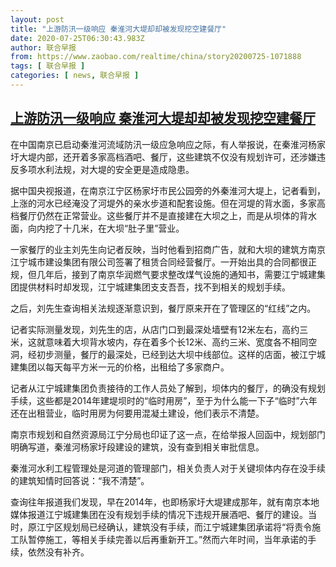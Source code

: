 ```yaml
---
layout: post
title: "上游防汛一级响应 秦淮河大堤却却被发现挖空建餐厅"
date: 2020-07-25T06:30:43.983Z
author: 联合早报
from: https://www.zaobao.com/realtime/china/story20200725-1071888
tags: [ 联合早报 ]
categories: [ news, 联合早报 ]
---
```

<!--1595685240000-->
[上游防汛一级响应 秦淮河大堤却却被发现挖空建餐厅](https://www.zaobao.com/realtime/china/story20200725-1071888)
------

<div>
<p>在中国南京已启动秦淮河流域防汛一级应急响应之际，有人举报说，在秦淮河杨家圩大堤内部，还开着多家高档酒吧、餐厅，这些建筑不仅没有规划许可，还涉嫌违反多项水利法规，对大堤的安全更是造成隐患。</p><p>据中国央视报道，在南京江宁区杨家圩市民公园旁的外秦淮河大堤上，记者看到，上涨的河水已经淹没了河堤外的亲水步道和配套设施。但在河堤的背水面，多家高档餐厅仍然在正常营业。这些餐厅并不是直接建在大坝之上，而是从坝体的背水面，向内挖了十几米，在大坝“肚子里”营业。</p><p>一家餐厅的业主刘先生向记者反映，当时他看到招商广告，就和大坝的建筑方南京江宁城市建设集团有限公司签署了租赁合同经营餐厅。一开始出具的合同都很正规，但几年后，接到了南京华润燃气要求整改煤气设施的通知书，需要江宁城建集团提供材料时却发现，江宁城建集团支支吾吾，找不到相关的规划手续。</p><section id="imu"><div id="dfp-ad-imu1-wrapper" class="dfp-tag-wrapper"><div id="dfp-ad-imu1" class="dfp-tag-wrapper"></div></div></section><p>之后，刘先生查询相关法规逐渐意识到，餐厅原来开在了管理区的“红线”之内。</p><p>记者实际测量发现，刘先生的店，从店门口到最深处墙壁有12米左右，高约三米，这就意味着大坝背水坡内，存在着多个长12米、高约三米、宽度各不相同空洞，经初步测量，餐厅的最深处，已经到达大坝中线部位。这样的店面，被江宁城建集团以每天每平方米一元的价格，出租给了多家商户。</p><p>记者从江宁城建集团负责接待的工作人员处了解到，坝体内的餐厅，的确没有规划手续，这些都是2014年建堤坝时的“临时用房”，至于为什么能一下子“临时”六年还在出租营业，临时用房为何要用混凝土建设，他们表示不清楚。</p><p>南京市规划和自然资源局江宁分局也印证了这一点，在给举报人回函中，规划部门明确写道，秦淮河杨家圩段建设的建筑，没有查到相关审批信息。</p><div id="innity-in-post"></div><div id="dfp-ad-midarticlespecial-wrapper" class="dfp-tag-wrapper"><div id="dfp-ad-midarticlespecial" class="dfp-tag-wrapper"></div></div><p>秦淮河水利工程管理处是河道的管理部门，相关负责人对于关键坝体内存在没手续的建筑知情时回答说：“我不清楚”。</p><p>查询往年报道我们发现，早在2014年，也即杨家圩大堤建成那年，就有南京本地媒体报道江宁城建集团在没有规划手续的情况下违规开展酒吧、餐厅的建设。当时，原江宁区规划局已经确认，建筑没有手续，而江宁城建集团承诺将“将责令施工队暂停施工，等相关手续完善以后再重新开工。”然而六年时间，当年承诺的手续，依然没有补齐。</p>
</div>

